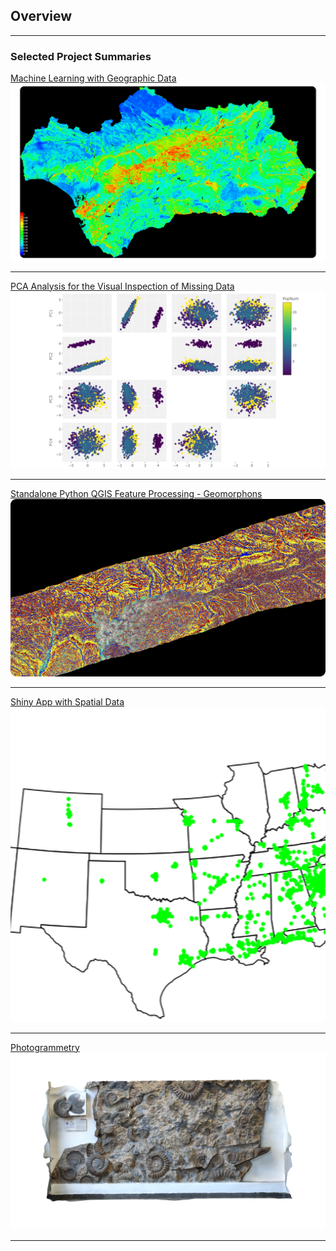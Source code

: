 ## Overview

---

### Selected Project Summaries

[Machine Learning with Geographic Data](/ME)
<img src="images/MEk4.png?raw=true"/>

---
[PCA Analysis for the Visual Inspection of Missing Data](/PCA)
<img src="images/PCA/big_title.png?raw=true"/>

---
[Standalone Python QGIS Feature Processing - Geomorphons](/geomorph)
<img src="images/PS.png?raw=true"/>

---
[Shiny App with Spatial Data](/R_app)
<img src="images/Waffle.gif?raw=true"/>

---
[Photogrammetry](/3D)
<img src="images/models/AW.png?raw=true"/>

---

